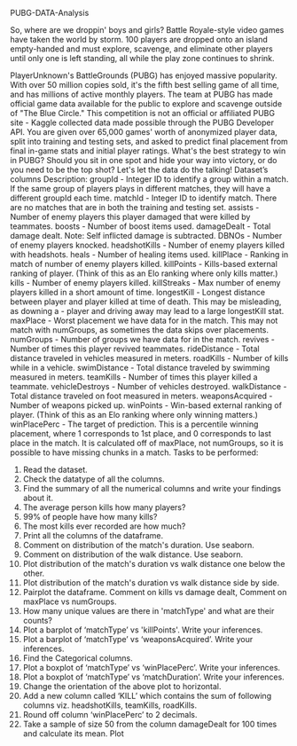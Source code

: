 PUBG-DATA-Analysis

So, where are we droppin' boys and girls?
Battle Royale-style video games have taken the world by storm. 100 players are dropped onto an island
empty-handed and must explore, scavenge, and eliminate other players until only one is left standing, all
while the play zone continues to shrink.

PlayerUnknown's BattleGrounds (PUBG) has enjoyed massive popularity. With over 50 million copies
sold, it's the fifth best selling game of all time, and has millions of active monthly players.
The team at PUBG has made official game data available for the public to explore and scavenge outside
of "The Blue Circle." This competition is not an official or affiliated PUBG site - Kaggle collected data made
possible through the PUBG Developer API.
You are given over 65,000 games' worth of anonymized player data, split into training and testing sets,
and asked to predict final placement from final in-game stats and initial player ratings.
What's the best strategy to win in PUBG? Should you sit in one spot and hide your way into victory, or do
you need to be the top shot? Let's let the data do the talking!
Dataset’s columns Description:
groupId - Integer ID to identify a group within a match. If the same group of players plays in different
matches, they will have a different groupId each time.
matchId - Integer ID to identify match. There are no matches that are in both the training and testing set.
assists - Number of enemy players this player damaged that were killed by teammates.
boosts - Number of boost items used.
damageDealt - Total damage dealt. Note: Self inflicted damage is subtracted.
DBNOs - Number of enemy players knocked.
headshotKills - Number of enemy players killed with headshots.
heals - Number of healing items used.
killPlace - Ranking in match of number of enemy players killed.
killPoints - Kills-based external ranking of player. (Think of this as an Elo ranking where only kills matter.)
kills - Number of enemy players killed.
killStreaks - Max number of enemy players killed in a short amount of time.
longestKill - Longest distance between player and player killed at time of death. This may be misleading,
as downing a - player and driving away may lead to a large longestKill stat.
maxPlace - Worst placement we have data for in the match. This may not match with numGroups, as
sometimes the data skips over placements.
numGroups - Number of groups we have data for in the match.
revives - Number of times this player revived teammates.
rideDistance - Total distance traveled in vehicles measured in meters.
roadKills - Number of kills while in a vehicle.
swimDistance - Total distance traveled by swimming measured in meters.
teamKills - Number of times this player killed a teammate.
vehicleDestroys - Number of vehicles destroyed.
walkDistance - Total distance traveled on foot measured in meters.
weaponsAcquired - Number of weapons picked up.
winPoints - Win-based external ranking of player. (Think of this as an Elo ranking where only winning
matters.)
winPlacePerc - The target of prediction. This is a percentile winning placement, where 1 corresponds to
1st place, and 0 corresponds to last place in the match. It is calculated off of maxPlace, not numGroups,
so it is possible to have missing chunks in a match.
Tasks to be performed:
1. Read the dataset.
2. Check the datatype of all the columns.
3. Find the summary of all the numerical columns and write your findings about it.
4. The average person kills how many players?
5. 99% of people have how many kills?
6. The most kills ever recorded are how much?
7. Print all the columns of the dataframe.
8. Comment on distribution of the match's duration. Use seaborn.
9. Comment on distribution of the walk distance. Use seaborn.
10. Plot distribution of the match's duration vs walk distance one below the other.
11. Plot distribution of the match's duration vs walk distance side by side.
12. Pairplot the dataframe. Comment on kills vs damage dealt, Comment on maxPlace vs numGroups.
13. How many unique values are there in 'matchType' and what are their counts?
14. Plot a barplot of ‘matchType’ vs 'killPoints'. Write your inferences.
15. Plot a barplot of ‘matchType’ vs ‘weaponsAcquired’. Write your inferences.
16. Find the Categorical columns.
17. Plot a boxplot of ‘matchType’ vs ‘winPlacePerc’. Write your inferences.
18. Plot a boxplot of ‘matchType’ vs ‘matchDuration’. Write your inferences.
19. Change the orientation of the above plot to horizontal.
20. Add a new column called ‘KILL’ which contains the sum of following columns viz. headshotKills,
teamKills, roadKills.
21. Round off column ‘winPlacePerc’ to 2 decimals.
22. Take a sample of size 50 from the column damageDealt for 100 times and calculate its mean. Plot
